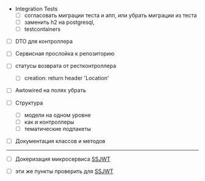 
- Integration Tests 
    - [ ] согласовать миграции теста и апп, или убрать миграции из теста
    - [ ] заменить h2 на postgresql, 
    - [ ] testcontainers       
    
- [ ] DTO для контроллера

- [ ] Сервисная прослойка к репозиторию

- [ ] статусы возврата от рестконтроллера 
    -  [ ] creation: return header 'Location'

- [ ] Awtowired на полях убрать

- [ ] Структура
    - [ ] модели на одном уровне
    - [ ] как и контроллеры
    - [ ] тематические подпакеты
    
- [ ] Документация классов и методов

---

- [ ] Докеризация микросервиса [SSJWT](https://github.com/SuvorovJA/SSJWT)

- [ ] эти же пункты проверить для [SSJWT](https://github.com/SuvorovJA/SSJWT)


     
    
